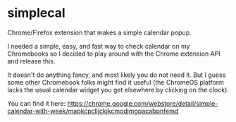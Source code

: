 # simplecal
Chrome/Firefox extension that makes a simple calendar popup.

I needed a simple, easy, and fast way to check calendar on my Chromebooks so I decided to play around with the Chrome extension API and release this.

It doesn't do anything fancy, and most likely you do not need it. But I guess some other Chromebook folks might find it useful (the ChromeOS platform lacks the usual calendar widget you get elsewhere by clicking on the clock).

You can find it here: https://chrome.google.com/webstore/detail/simple-calendar-with-week/mapkcpclljckjkcmodjmgpacabpnfemd

